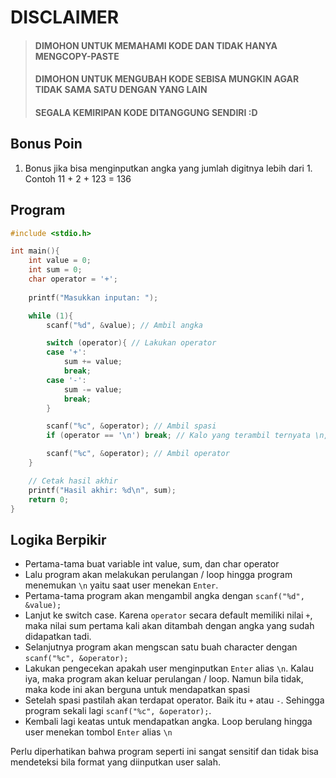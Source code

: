 # DISCLAIMER
> #### DIMOHON UNTUK MEMAHAMI KODE DAN TIDAK HANYA MENGCOPY-PASTE
> #### DIMOHON UNTUK MENGUBAH KODE SEBISA MUNGKIN AGAR TIDAK SAMA SATU DENGAN YANG LAIN
> #### SEGALA KEMIRIPAN KODE DITANGGUNG SENDIRI :D

## Bonus Poin
1. Bonus jika bisa menginputkan angka yang jumlah digitnya lebih dari 1. Contoh 11 + 2 + 123 = 136

## Program
```c
#include <stdio.h>

int main(){
    int value = 0;
    int sum = 0;
    char operator = '+';
    
    printf("Masukkan inputan: ");

    while (1){
        scanf("%d", &value); // Ambil angka

        switch (operator){ // Lakukan operator
        case '+':
            sum += value;
            break;
        case '-':
            sum -= value;
            break;
        }

        scanf("%c", &operator); // Ambil spasi
        if (operator == '\n') break; // Kalo yang terambil ternyata \n, keluar loop

        scanf("%c", &operator); // Ambil operator
    }

    // Cetak hasil akhir
    printf("Hasil akhir: %d\n", sum);
    return 0;
}
```

## Logika Berpikir
- Pertama-tama buat variable int value, sum, dan char operator
- Lalu program akan melakukan perulangan / loop hingga program menemukan `\n` yaitu saat user menekan `Enter`.
- Pertama-tama program akan mengambil angka dengan `scanf("%d", &value);`
- Lanjut ke switch case. Karena `operator` secara default memiliki nilai `+`, maka nilai sum pertama kali akan ditambah dengan angka yang sudah didapatkan tadi.
- Selanjutnya program akan mengscan satu buah character dengan `scanf("%c", &operator);`
- Lakukan pengecekan apakah user menginputkan `Enter` alias `\n`. Kalau iya, maka program akan keluar perulangan / loop. Namun bila tidak, maka kode ini akan berguna untuk mendapatkan spasi
- Setelah spasi pastilah akan terdapat operator. Baik itu `+` atau `-`. Sehingga program sekali lagi `scanf("%c", &operator);`.
- Kembali lagi keatas untuk mendapatkan angka. Loop berulang hingga user menekan tombol `Enter` alias `\n`

Perlu diperhatikan bahwa program seperti ini sangat sensitif dan tidak bisa mendeteksi bila format yang diinputkan user salah.
